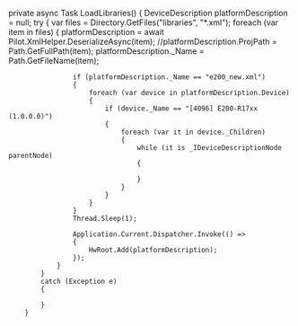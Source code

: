 private async Task LoadLibraries()
        {
            DeviceDescription platformDescription = null;
            try
            {
                var files = Directory.GetFiles("libraries", "*.xml");
                foreach (var item in files)
                {
                    platformDescription = await Pilot.XmlHelper.DeserializeAsync<DeviceDescription>(item);
                    //platformDescription.ProjPath = Path.GetFullPath(item);
                    platformDescription._Name = Path.GetFileName(item);

                    if (platformDescription._Name == "e200_new.xml")
                    {
                        foreach (var device in platformDescription.Device)
                        {
                            if (device._Name == "[4096] E200-R17xx (1.0.0.0)")
                            { 
                                foreach (var it in device._Children)
                                {
                                    while (it is _IDeviceDescriptionNode parentNode)
                                    {
                                        
                                    }
                                }
                            }
                        }
                    }
                    Thread.Sleep(1);

                    Application.Current.Dispatcher.Invoke(() =>
                    {
                        HwRoot.Add(platformDescription);  
                    });
                }
            }
            catch (Exception e)
            {
                
            }
        }
